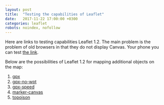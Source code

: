 ```yaml
---
layout: post
title:  "Testing the capabilities of Leaflet"
date:   2017-11-22 17:00:00 +0300
categories: leaflet
robots: noindex, nofollow
---
```


Here are links to testing capabilities Leaflet 1.2.
The main problem is the problem of old browsers in that 
they do not display Canvas. Your phone you can test 
<a href="../test.html">the link</a>.

Below are the possibilities of Leaflet 1.2 for mapping
additional objects on the map:

1. [gpx](../examples/leaflet/gpx.html)
2. [gpx-no-wpt](../examples/leaflet/gpx-no-wpt.html)
3. [gpx-speed](../examples/leaflet/gpx-speed.html)
4. [marker-canvas](../examples/leaflet/marker-canvas.html)
5. [topojson](../examples/leaflet/topojson.html)
